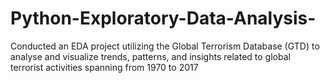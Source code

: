 # Python-Exploratory-Data-Analysis-
Conducted an EDA project utilizing the Global Terrorism Database (GTD) to analyse and visualize trends, patterns, and insights related to global terrorist activities spanning from 1970 to 2017
